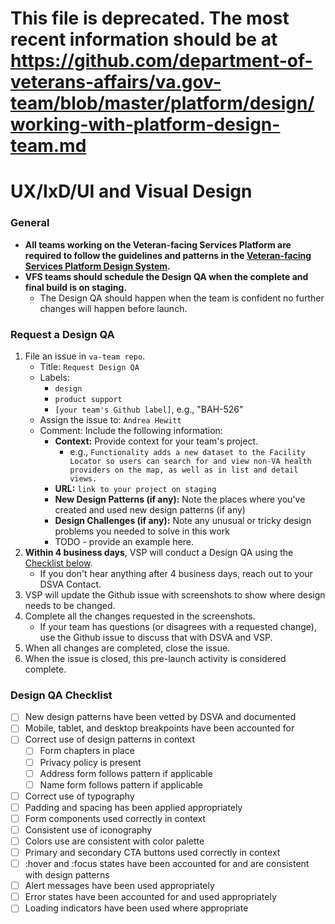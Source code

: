 # This file is deprecated. The most recent information should be at https://github.com/department-of-veterans-affairs/va.gov-team/blob/master/platform/design/working-with-platform-design-team.md

# UX/IxD/UI and Visual Design

### General

* **All teams working on the Veteran-facing Services Platform are required to follow the guidelines and patterns in the [Veteran-facing Services Platform Design System](https://department-of-veterans-affairs.github.io/design-system/).**
* **VFS teams should schedule the Design QA when the complete and final build is on staging.**
  * The Design QA should happen when the team is confident no further changes will happen before launch.

### Request a Design QA

1. File an issue in ```va-team repo```.
    * Title: ```Request Design QA```
    * Labels:
      * ```design```
      * ```product support```
      * ```[your team's Github label]```, e.g., "BAH-526"
    * Assign the issue to: ```Andrea Hewitt```
    * Comment: Include the following information:
      * **Context:** Provide context for your team's project.
        * e.g., ```Functionality adds a new dataset to the Facility Locator so users can search for and view non-VA health providers on the map, as well as in list and detail views.```
      * **URL:** ```link to your project on staging```
      * **New Design Patterns (if any):** Note the places where you've created and used new design patterns (if any)
      * **Design Challenges (if any):** Note any unusual or tricky design problems you needed to solve in this work
      * TODO - provide an example here.
1. **Within 4 business days**, VSP will conduct a Design QA using the [Checklist below](#design-qa-checklist).
    * If you don't hear anything after 4 business days, reach out to your DSVA Contact.
1. VSP will update the Github issue with screenshots to show where design needs to be changed.
1. Complete all the changes requested in the screenshots.
    * If your team has questions (or disagrees with a requested change), use the Github issue to discuss that with DSVA and VSP.
1. When all changes are completed, close the issue.
1. When the issue is closed, this pre-launch activity is considered complete.

### Design QA Checklist

* [ ] New design patterns have been vetted by DSVA and documented
* [ ] Mobile, tablet, and desktop breakpoints have been accounted for
* [ ] Correct use of design patterns in context
  * [ ] Form chapters in place
  * [ ] Privacy policy is present
  * [ ] Address form follows pattern if applicable
  * [ ] Name form follows pattern if applicable
* [ ] Correct use of typography
* [ ] Padding and spacing has been applied appropriately
* [ ] Form components used correctly in context
* [ ] Consistent use of iconography
* [ ] Colors use are consistent with color palette
* [ ] Primary and secondary CTA buttons used correctly in context
* [ ] :hover and :focus states have been accounted for and are consistent with design patterns
* [ ] Alert messages have been used appropriately
* [ ] Error states have been accounted for and used appropriately
* [ ] Loading indicators have been used where appropriate
